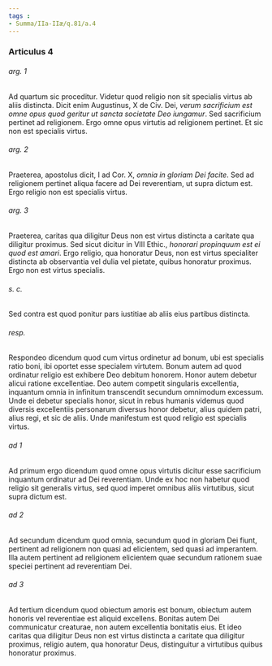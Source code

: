 ```yaml
---
tags : 
- Summa/IIa-IIæ/q.81/a.4
---
```


### Articulus 4

###### arg. 1
Ad quartum sic proceditur. Videtur quod religio non sit specialis virtus ab aliis distincta. Dicit enim Augustinus, X de Civ. Dei, *verum sacrificium est omne opus quod geritur ut sancta societate Deo iungamur*. Sed sacrificium pertinet ad religionem. Ergo omne opus virtutis ad religionem pertinet. Et sic non est specialis virtus.

###### arg. 2
Praeterea, apostolus dicit, I ad Cor. X, *omnia in gloriam Dei facite*. Sed ad religionem pertinet aliqua facere ad Dei reverentiam, ut supra dictum est. Ergo religio non est specialis virtus.

###### arg. 3
Praeterea, caritas qua diligitur Deus non est virtus distincta a caritate qua diligitur proximus. Sed sicut dicitur in VIII Ethic., *honorari propinquum est ei quod est amari*. Ergo religio, qua honoratur Deus, non est virtus specialiter distincta ab observantia vel dulia vel pietate, quibus honoratur proximus. Ergo non est virtus specialis.

###### s. c.
Sed contra est quod ponitur pars iustitiae ab aliis eius partibus distincta.

###### resp.
Respondeo dicendum quod cum virtus ordinetur ad bonum, ubi est specialis ratio boni, ibi oportet esse specialem virtutem. Bonum autem ad quod ordinatur religio est exhibere Deo debitum honorem. Honor autem debetur alicui ratione excellentiae. Deo autem competit singularis excellentia, inquantum omnia in infinitum transcendit secundum omnimodum excessum. Unde ei debetur specialis honor, sicut in rebus humanis videmus quod diversis excellentiis personarum diversus honor debetur, alius quidem patri, alius regi, et sic de aliis. Unde manifestum est quod religio est specialis virtus.

###### ad 1
Ad primum ergo dicendum quod omne opus virtutis dicitur esse sacrificium inquantum ordinatur ad Dei reverentiam. Unde ex hoc non habetur quod religio sit generalis virtus, sed quod imperet omnibus aliis virtutibus, sicut supra dictum est.

###### ad 2
Ad secundum dicendum quod omnia, secundum quod in gloriam Dei fiunt, pertinent ad religionem non quasi ad elicientem, sed quasi ad imperantem. Illa autem pertinent ad religionem elicientem quae secundum rationem suae speciei pertinent ad reverentiam Dei.

###### ad 3
Ad tertium dicendum quod obiectum amoris est bonum, obiectum autem honoris vel reverentiae est aliquid excellens. Bonitas autem Dei communicatur creaturae, non autem excellentia bonitatis eius. Et ideo caritas qua diligitur Deus non est virtus distincta a caritate qua diligitur proximus, religio autem, qua honoratur Deus, distinguitur a virtutibus quibus honoratur proximus.

